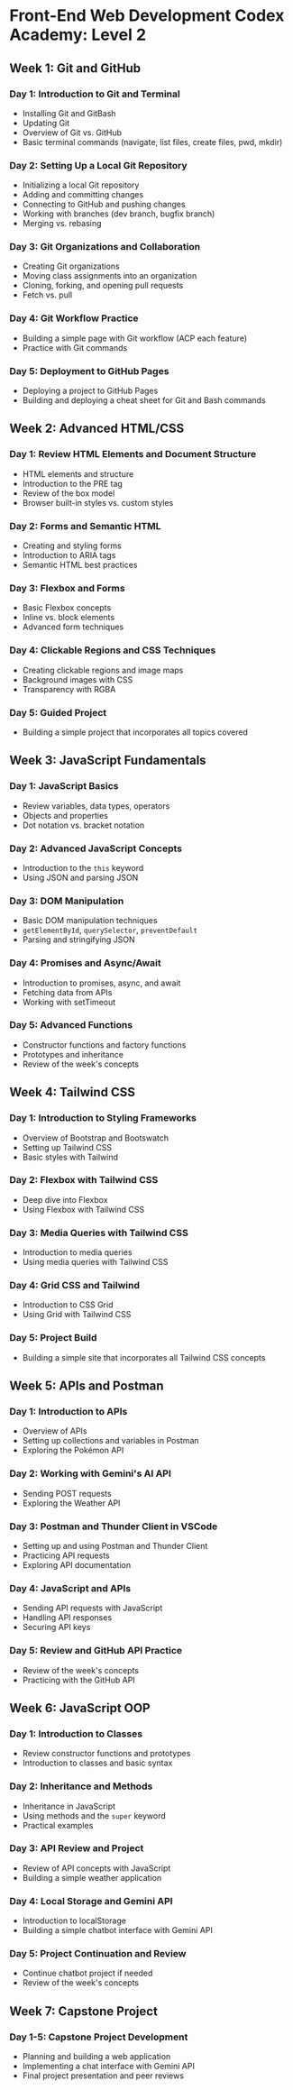 # Front-End Web Development Codex Academy: Level 2

## Week 1: Git and GitHub

### Day 1: Introduction to Git and Terminal

- Installing Git and GitBash
- Updating Git
- Overview of Git vs. GitHub
- Basic terminal commands (navigate, list files, create files, pwd, mkdir)

### Day 2: Setting Up a Local Git Repository

- Initializing a local Git repository
- Adding and committing changes
- Connecting to GitHub and pushing changes
- Working with branches (dev branch, bugfix branch)
- Merging vs. rebasing

### Day 3: Git Organizations and Collaboration

- Creating Git organizations
- Moving class assignments into an organization
- Cloning, forking, and opening pull requests
- Fetch vs. pull

### Day 4: Git Workflow Practice

- Building a simple page with Git workflow (ACP each feature)
- Practice with Git commands

### Day 5: Deployment to GitHub Pages

- Deploying a project to GitHub Pages
- Building and deploying a cheat sheet for Git and Bash commands

## Week 2: Advanced HTML/CSS

### Day 1: Review HTML Elements and Document Structure

- HTML elements and structure
- Introduction to the PRE tag
- Review of the box model
- Browser built-in styles vs. custom styles

### Day 2: Forms and Semantic HTML

- Creating and styling forms
- Introduction to ARIA tags
- Semantic HTML best practices

### Day 3: Flexbox and Forms

- Basic Flexbox concepts
- Inline vs. block elements
- Advanced form techniques

### Day 4: Clickable Regions and CSS Techniques

- Creating clickable regions and image maps
- Background images with CSS
- Transparency with RGBA

### Day 5: Guided Project

- Building a simple project that incorporates all topics covered

## Week 3: JavaScript Fundamentals

### Day 1: JavaScript Basics

- Review variables, data types, operators
- Objects and properties
- Dot notation vs. bracket notation

### Day 2: Advanced JavaScript Concepts

- Introduction to the `this` keyword
- Using JSON and parsing JSON

### Day 3: DOM Manipulation

- Basic DOM manipulation techniques
- `getElementById`, `querySelector`, `preventDefault`
- Parsing and stringifying JSON

### Day 4: Promises and Async/Await

- Introduction to promises, async, and await
- Fetching data from APIs
- Working with setTimeout

### Day 5: Advanced Functions

- Constructor functions and factory functions
- Prototypes and inheritance
- Review of the week's concepts

## Week 4: Tailwind CSS

### Day 1: Introduction to Styling Frameworks

- Overview of Bootstrap and Bootswatch
- Setting up Tailwind CSS
- Basic styles with Tailwind

### Day 2: Flexbox with Tailwind CSS

- Deep dive into Flexbox
- Using Flexbox with Tailwind CSS

### Day 3: Media Queries with Tailwind CSS

- Introduction to media queries
- Using media queries with Tailwind CSS

### Day 4: Grid CSS and Tailwind

- Introduction to CSS Grid
- Using Grid with Tailwind CSS

### Day 5: Project Build

- Building a simple site that incorporates all Tailwind CSS concepts

## Week 5: APIs and Postman

### Day 1: Introduction to APIs

- Overview of APIs
- Setting up collections and variables in Postman
- Exploring the Pokémon API

### Day 2: Working with Gemini's AI API

- Sending POST requests
- Exploring the Weather API

### Day 3: Postman and Thunder Client in VSCode

- Setting up and using Postman and Thunder Client
- Practicing API requests
- Exploring API documentation

### Day 4: JavaScript and APIs

- Sending API requests with JavaScript
- Handling API responses
- Securing API keys

### Day 5: Review and GitHub API Practice

- Review of the week's concepts
- Practicing with the GitHub API

## Week 6: JavaScript OOP

### Day 1: Introduction to Classes

- Review constructor functions and prototypes
- Introduction to classes and basic syntax

### Day 2: Inheritance and Methods

- Inheritance in JavaScript
- Using methods and the `super` keyword
- Practical examples

### Day 3: API Review and Project

- Review of API concepts with JavaScript
- Building a simple weather application

### Day 4: Local Storage and Gemini API

- Introduction to localStorage
- Building a simple chatbot interface with Gemini API

### Day 5: Project Continuation and Review

- Continue chatbot project if needed
- Review of the week's concepts

## Week 7: Capstone Project

### Day 1-5: Capstone Project Development

- Planning and building a web application
- Implementing a chat interface with Gemini API
- Final project presentation and peer reviews
